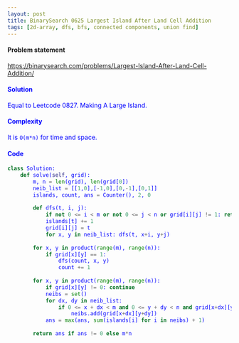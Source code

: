 ```yaml
---
layout: post
title: BinarySearch 0625 Largest Island After Land Cell Addition
tags: [2d-array, dfs, bfs, connected components, union find]
---
```


#### Problem statement

<a href="https://binarysearch.com/problems/Largest-Island-After-Land-Cell-Addition/"> <font color = blue>https://binarysearch.com/problems/Largest-Island-After-Land-Cell-Addition/

#### Solution
Equal to Leetcode 0827. Making A Large Island.

#### Complexity
It is `O(m*n)` for time and space.

#### Code
```python
class Solution:
    def solve(self, grid):
        m, n = len(grid), len(grid[0])
        neib_list = [[1,0],[-1,0],[0,-1],[0,1]]
        islands, count, ans = Counter(), 2, 0
        
        def dfs(t, i, j):
            if not 0 <= i < m or not 0 <= j < n or grid[i][j] != 1: return
            islands[t] += 1
            grid[i][j] = t
            for x, y in neib_list: dfs(t, x+i, y+j)
                
        for x, y in product(range(m), range(n)):
            if grid[x][y] == 1:
                dfs(count, x, y)
                count += 1
                
        for x, y in product(range(m), range(n)):
            if grid[x][y] != 0: continue
            neibs = set()
            for dx, dy in neib_list:
                if 0 <= x + dx < m and 0 <= y + dy < n and grid[x+dx][y+dy] != 0:
                    neibs.add(grid[x+dx][y+dy])
            ans = max(ans, sum(islands[i] for i in neibs) + 1)
            
        return ans if ans != 0 else m*n
```

